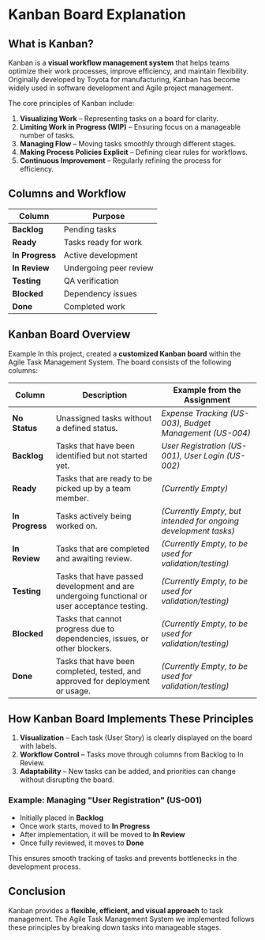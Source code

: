 # Kanban Board Explanation  

## **What is Kanban?**
Kanban is a **visual workflow management system** that helps teams optimize their work processes, improve efficiency, and maintain flexibility. Originally developed by Toyota for manufacturing, Kanban has become widely used in software development and Agile project management.

The core principles of Kanban include:
1. **Visualizing Work** – Representing tasks on a board for clarity.  
2. **Limiting Work in Progress (WIP)** – Ensuring focus on a manageable number of tasks.  
3. **Managing Flow** – Moving tasks smoothly through different stages.  
4. **Making Process Policies Explicit** – Defining clear rules for workflows.  
5. **Continuous Improvement** – Regularly refining the process for efficiency.


## Columns and Workflow  
| Column | Purpose |  
|--------|---------|  
| **Backlog** | Pending tasks |  
| **Ready** | Tasks ready for work |  
| **In Progress** | Active development |  
| **In Review** | Undergoing peer review |  
| **Testing** | QA verification |  
| **Blocked** | Dependency issues |  
| **Done** | Completed work |  

## **Kanban Board Overview**
Example In this project, created a **customized Kanban board** within the Agile Task Management System. The board consists of the following columns:

| Column | Description | Example from the Assignment |
|--------|------------|---------------------------|
| **No Status** | Unassigned tasks without a defined status. | *Expense Tracking (US-003), Budget Management (US-004)* |
| **Backlog** | Tasks that have been identified but not started yet. | *User Registration (US-001), User Login (US-002)* |
| **Ready** | Tasks that are ready to be picked up by a team member. | *(Currently Empty)* |
| **In Progress** | Tasks actively being worked on. | *(Currently Empty, but intended for ongoing development tasks)* |
| **In Review** | Tasks that are completed and awaiting review. | *(Currently Empty, to be used for validation/testing)* |
| **Testing** | Tasks that have passed development and are undergoing functional or user acceptance testing. | *(Currently Empty, to be used for validation/testing)* |
| **Blocked** | Tasks that cannot progress due to dependencies, issues, or other blockers. | *(Currently Empty, to be used for validation/testing)* |
| **Done** | Tasks that have been completed, tested, and approved for deployment or usage. | *(Currently Empty, to be used for validation/testing)* |




## **How  Kanban Board Implements These Principles**
1. **Visualization** – Each task (User Story) is clearly displayed on the board with labels.  
2. **Workflow Control** – Tasks move through columns from Backlog to In Review.  
3. **Adaptability** – New tasks can be added, and priorities can change without disrupting the board.  

### **Example: Managing "User Registration" (US-001)**
- Initially placed in **Backlog**  
- Once work starts, moved to **In Progress**  
- After implementation, it will be moved to **In Review**  
- Once fully reviewed, it moves to **Done**  

This ensures smooth tracking of tasks and prevents bottlenecks in the development process.

## **Conclusion**
Kanban provides a **flexible, efficient, and visual approach** to task management. The Agile Task Management System we implemented follows these principles by breaking down tasks into manageable stages.  

